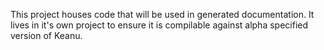 This project houses code that will be used in generated documentation. It lives in it's own project to ensure
it is compilable against alpha specified version of Keanu.